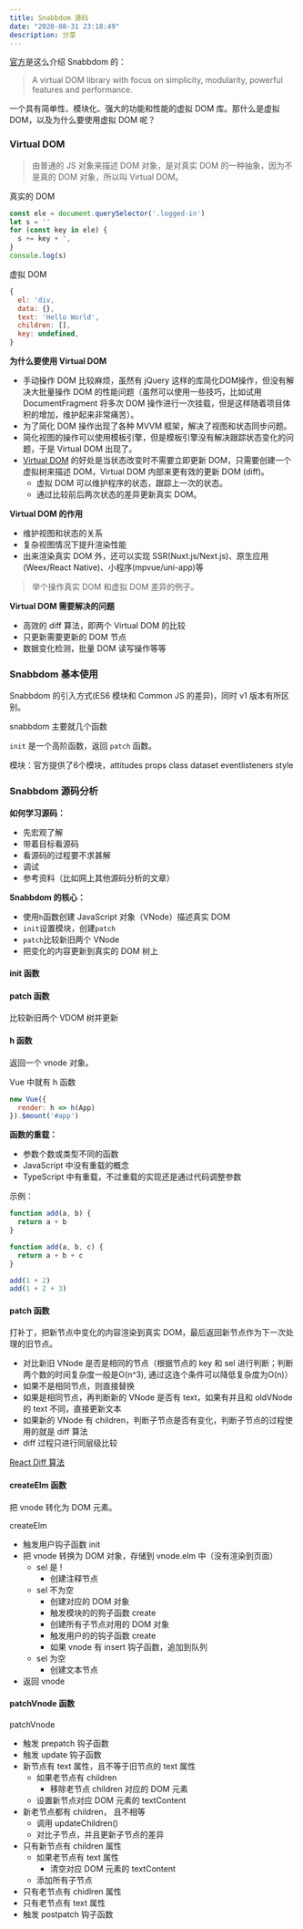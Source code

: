 ```yaml
---
title: Snabbdom 源码
date: "2020-08-31 23:18:49"
description: 分享
---
```


[官方](https://github.com/snabbdom/snabbdom)是这么介绍 Snabbdom 的：
> A virtual DOM library with focus on simplicity, modularity, powerful features and performance.

一个具有简单性、模块化、强大的功能和性能的虚拟 DOM 库。那什么是虚拟 DOM，以及为什么要使用虚拟 DOM 呢？

### Virtual DOM

> 由普通的 JS 对象来描述 DOM 对象，是对真实 DOM 的一种抽象，因为不是真的 DOM 对象，所以叫 Virtual DOM。

真实的 DOM
```js
const ele = document.querySelector('.logged-in')
let s = ''
for (const key in ele) {
  s += key + ',
}
console.log(s)
```
虚拟 DOM
```js
{
  el: 'div,
  data: {},
  text: 'Hello World',
  children: [],
  key: undefined,
}
```

**为什么要使用 Virtual DOM**

- 手动操作 DOM 比较麻烦，虽然有 jQuery 这样的库简化DOM操作，但没有解决大批量操作 DOM 的性能问题（虽然可以使用一些技巧，比如试用 DocumentFragment 将多次 DOM 操作进行一次挂载，但是这样随着项目体积的增加，维护起来非常痛苦）。
- 为了简化 DOM 操作出现了各种 MVVM 框架，解决了视图和状态同步问题。
- 简化视图的操作可以使用模板引擎，但是模板引擎没有解决跟踪状态变化的问题，于是 Virtual DOM 出现了。
- [Virtual DOM](https://github.com/Matt-Esch/virtual-dom) 的好处是当状态改变时不需要立即更新 DOM，只需要创建一个虚拟树来描述 DOM，Virtual DOM 内部来更有效的更新 DOM (diff)。
  - 虚拟 DOM 可以维护程序的状态，跟踪上一次的状态。
  - 通过比较前后两次状态的差异更新真实 DOM。

**Virtual DOM 的作用**

- 维护视图和状态的关系
- 复杂视图情况下提升渲染性能
- 出来渲染真实 DOM 外，还可以实现 SSR(Nuxt.js/Next.js)、原生应用(Weex/React Native)、小程序(mpvue/uni-app)等

> 举个操作真实 DOM 和虚拟 DOM 差异的例子。

**Virtual DOM 需要解决的问题**

- 高效的 diff 算法，即两个 Virtual DOM 的比较
- 只更新需要更新的 DOM 节点
- 数据变化检测，批量 DOM 读写操作等等

### Snabbdom 基本使用

Snabbdom 的引入方式(ES6 模块和 Common JS 的差异)，同时 v1 版本有所区别。

snabbdom 主要就几个函数

`init` 是一个高阶函数，返回 `patch` 函数。

模块：官方提供了6个模块，attitudes props class dataset eventlisteners style

### Snabbdom 源码分析

**如何学习源码：**

- 先宏观了解
- 带着目标看源码
- 看源码的过程要不求甚解
- 调试
- 参考资料（比如网上其他源码分析的文章）

**Snabbdom 的核心：**

- 使用`h`函数创建 JavaScript 对象（VNode）描述真实 DOM
- `init`设置模块，创建`patch`
- `patch`比较新旧两个 VNode
- 把变化的内容更新到真实的 DOM 树上

#### init 函数

#### patch 函数

比较新旧两个 VDOM 树并更新

#### h 函数

返回一个 vnode 对象。

Vue 中就有 h 函数
```js
new Vue({
  render: h => h(App)
}).$mount('#app')
```

**函数的重载：** 
- 参数个数或类型不同的函数
- JavaScript 中没有重载的概念
- TypeScript 中有重载，不过重载的实现还是通过代码调整参数

示例：
```js
function add(a, b) {
  return a + b
}

function add(a, b, c) {
  return a + b + c
}

add(1 + 2)
add(1 + 2 + 3)

```


#### patch 函数

打补丁，把新节点中变化的内容渲染到真实 DOM，最后返回新节点作为下一次处理的旧节点。

- 对比新旧 VNode 是否是相同的节点（根据节点的 key 和 sel 进行判断；判断两个数的时间复杂度一般是O(n^3), 通过这连个条件可以降低复杂度为O(n)）
- 如果不是相同节点，则直接替换
- 如果是相同节点，再判断新的 VNode 是否有 text，如果有并且和 oldVNode 的 text 不同，直接更新文本
- 如果新的 VNode 有 children，判断子节点是否有变化，判断子节点的过程使用的就是 diff 算法
- diff 过程只进行同层级比较

[React Diff 算法]()

#### createElm 函数

把 vnode 转化为 DOM 元素。

createElm
  - 触发用户钩子函数 init
  - 把 vnode 转换为 DOM 对象，存储到 vnode.elm 中（没有渲染到页面）
    - sel 是 !
      - 创建注释节点
    - sel 不为空
      - 创建对应的 DOM 对象
      - 触发模块的的狗子函数 create
      - 创建所有子节点对用的 DOM 对象
      - 触发用户的的钩子函数 create
      - 如果 vnode 有 insert 钩子函数，追加到队列
    - sel 为空
      - 创建文本节点
  - 返回 vnode

#### patchVnode 函数

patchVnode
 - 触发 prepatch 钩子函数
 - 触发 update 钩子函数
 - 新节点有 text 属性，且不等于旧节点的 text 属性
   - 如果老节点有 children
     - 移除老节点 children 对应的 DOM 元素
   - 设置新节点对应 DOM 元素的 textContent
 - 新老节点都有 children， 且不相等
   - 调用 updateChildren()
   - 对比子节点，并且更新子节点的差异
 - 只有新节点有 children 属性
   - 如果老节点有 text 属性
     - 清空对应 DOM 元素的 textContent
   - 添加所有子节点
 - 只有老节点有 chidlren 属性
 - 只有老节点有 text 属性
 - 触发 postpatch 钩子函数
